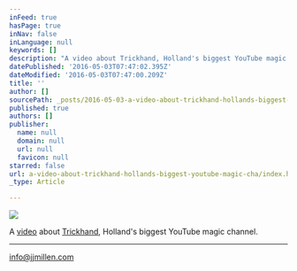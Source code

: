```yaml
---
inFeed: true
hasPage: true
inNav: false
inLanguage: null
keywords: []
description: "A video about Trickhand, Holland's biggest YouTube magic channel."
datePublished: '2016-05-03T07:47:02.395Z'
dateModified: '2016-05-03T07:47:00.209Z'
title: ''
author: []
sourcePath: _posts/2016-05-03-a-video-about-trickhand-hollands-biggest-youtube-magic-cha.md
published: true
authors: []
publisher:
  name: null
  domain: null
  url: null
  favicon: null
starred: false
url: a-video-about-trickhand-hollands-biggest-youtube-magic-cha/index.html
_type: Article

---
```

![](https://the-grid-user-content.s3-us-west-2.amazonaws.com/43970b58-eab7-4e5a-a626-dc116cf8d1c2.jpg)

A [video][0] about [Trickhand][1], Holland's biggest YouTube magic channel.

---

[info@jjmillen.com][2]

[0]: https://vimeo.com/162269750
[1]: https://www.youtube.com/user/TRICKHANDcom
[2]: mailto:info@jjmillen.com